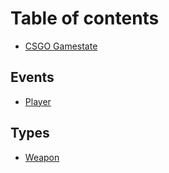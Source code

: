 # Table of contents

* [CSGO Gamestate](README.md)

## Events

* [Player](events/player.md)

## Types

* [Weapon](types/weapon.md)


